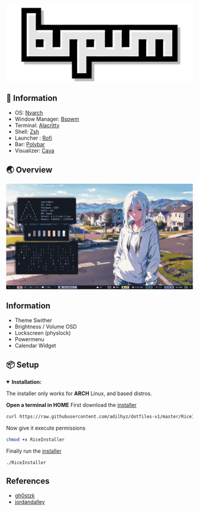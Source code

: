 <!-- # 🍚 dotfiles v1 -->
![img](/preview/bspwm.png)

## :thinking: Information

- OS: [Nyarch](https://archlinux.org)
- Window Manager: [Bspwm](https://github.com/baskerville/bspwm)
- Terminal: [Alacritty](https://github.com/alacritty/alacritty)
- Shell: [Zsh](https://zsh.org)
- Launcher : [Rofi](https://github.com/davatorium/rofi)
- Bar: [Polybar](https://github.com/polybar/polybar)
- Visualizer: [Cava](https://github.com/karlstav/cava)

## 🌏 Overview

![counter](/preview/z.gif)


## Information
* Theme Swither
* Brightness / Volume OSD
* Lockscreen (physlock)
* Powermenu
* Calendar Widget

## 📦 Setup

<details open>
<summary><b>Installation:</b></summary>

The installer only works for **ARCH** Linux, and based distros.

<b>Open a terminal in HOME</b>
First download the [installer](/RiceInstaller)
```sh
curl https://raw.githubusercontent.com/adilhyz/dotfiles-v1/master/RiceInstaller -o $HOME/RiceInstaller
```
Now give it execute permissions
```sh
chmod +x RiceInstaller
```
Finally run the [installer](/RiceInstaller)
```sh
./RiceInstaller
```
</details>

## References
- [gh0stzk](https://github.com/gh0stzk/dotfiles)
- [jordandalley](https://github.com/jordandalley/yt-dlp-scripts)